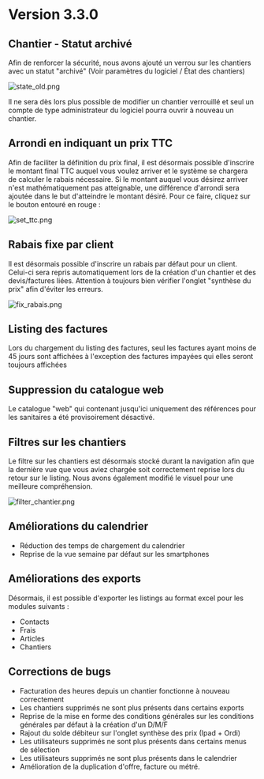 # Version 3.3.0

## Chantier - Statut archivé
Afin de renforcer la sécurité, nous avons ajouté un verrou sur les chantiers avec un statut "archivé" (Voir paramètres du logiciel / État des chantiers)

![state_old.png](state_old.png)

Il ne sera dès lors plus possible de modifier un chantier verrouillé et seul un compte de type administrateur du logiciel pourra ouvrir à nouveau un chantier.


## Arrondi en indiquant un prix TTC
Afin de faciliter la définition du prix final, il est désormais possible d'inscrire le montant final TTC
auquel vous voulez arriver et le système se chargera de calculer le rabais nécessaire.
Si le montant auquel vous désirez arriver n'est mathématiquement pas atteignable, une différence d'arrondi sera
ajoutée dans le but d'atteindre le montant désiré.
Pour ce faire, cliquez sur le bouton entouré en rouge :

![set_ttc.png](set_ttc.png)


## Rabais fixe par client
Il est désormais possible d'inscrire un rabais par défaut pour un client. Celui-ci sera repris automatiquement
lors de la création d'un chantier et des devis/factures liées. Attention à toujours bien vérifier l'onglet
"synthèse du prix" afin d'éviter les erreurs.

![fix_rabais.png](fix_rabais.png)


## Listing des factures
Lors du chargement du listing des factures, seul les factures ayant moins de 45 jours sont affichées à l'exception des factures impayées
qui elles seront toujours affichées


## Suppression du catalogue web
Le catalogue "web" qui contenant jusqu'ici uniquement des références pour les sanitaires a été provisoirement
désactivé.


## Filtres sur les chantiers
Le filtre sur les chantiers est désormais stocké durant la navigation afin que la dernière vue que
vous aviez chargée soit correctement reprise lors du retour sur le listing. Nous avons également modifié le visuel
pour une meilleure compréhension.

![filter_chantier.png](filter_chantier.png)


## Améliorations du calendrier
- Réduction des temps de chargement du calendrier
- Reprise de la vue semaine par défaut sur les smartphones

## Améliorations des exports
Désormais, il est possible d'exporter les listings au format excel pour les modules suivants :
- Contacts
- Frais
- Articles
- Chantiers

## Corrections de bugs
- Facturation des heures depuis un chantier fonctionne à nouveau correctement
- Les chantiers supprimés ne sont plus présents dans certains exports
- Reprise de la mise en forme des conditions générales sur les conditions générales par défaut à la création d'un D/M/F
- Rajout du solde débiteur sur l'onglet synthèse des prix (Ipad + Ordi)
- Les utilisateurs supprimés ne sont plus présents dans certains menus de sélection
- Les utilisateurs supprimés ne sont plus présents dans le calendrier
- Amélioration de la duplication d'offre, facture ou métré.
